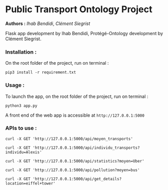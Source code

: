 # Public Transport Ontology Project

**Authors :** *Ihab Bendidi*, *Clément Siegrist* 

Flask app development by Ihab Bendidi, Protégé-Ontology development by Clément Siegrist.

### Installation :

On the root folder of the project, run on terminal :

```
pip3 install -r requirement.txt
```

### Usage :

To launch the app, on the root folder of the project, run on terminal :

```
python3 app.py
```

A front end of the web app is accessible at `http://127.0.0.1:5000`

### APIs to use :

```
curl -X GET 'http://127.0.0.1:5000/api/moyen_transports'
```


```
curl -X GET 'http://127.0.0.1:5000/api/individu_transports?individu=Alexis'
```


```
curl -X GET 'http://127.0.0.1:5000/api/statistics?moyen=Uber'
```


```
curl -X GET 'http://127.0.0.1:5000/api/pollution?moyen=bus'
```


```
curl -X GET 'http://127.0.0.1:5000/api/get_details?location=eiffel+tower'
```
